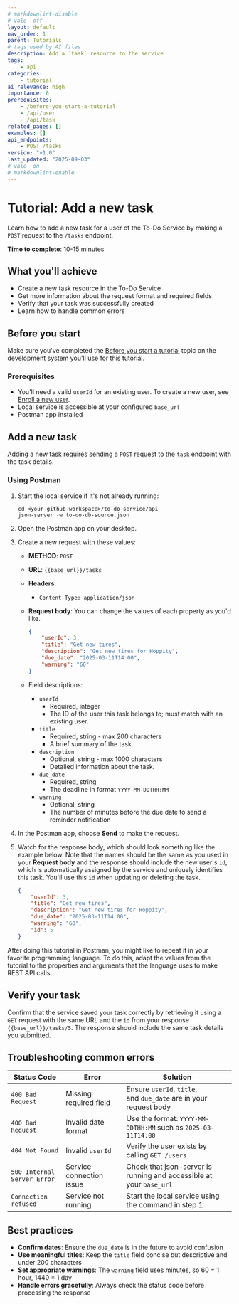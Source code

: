 ```yaml
---
# markdownlint-disable
# vale  off
layout: default
nav_order: 1
parent: Tutorials
# tags used by AI files
description: Add a `task` resource to the service
tags:
    - api
categories: 
    - tutorial
ai_relevance: high
importance: 6
prerequisites:
    - /before-you-start-a-tutorial
    - /api/user
    - /api/task
related_pages: []
examples: []
api_endpoints:
    - POST /tasks
version: "v1.0"
last_updated: "2025-09-03"
# vale  on
# markdownlint-enable
---
```


# Tutorial: Add a new task

Learn how to add a new task for a user of the To-Do Service by making a `POST` request to the `/tasks` endpoint.

**Time to complete**: 10-15 minutes

## What you'll achieve

- Create a new task resource in the To-Do Service
- Get more information about the request format and required fields
- Verify that your task was successfully created
- Learn how to handle common errors

## Before you start

Make sure you've completed the [Before you start a tutorial](../before-you-start-a-tutorial.md) topic on the development system you'll use for this tutorial.

### Prerequisites

- You'll need a valid `userId` for an existing user. To create a new user, see [Enroll a new user](enroll-a-new-user.md).
- Local service is accessible at your configured `base_url`
- Postman app installed

## Add a new task

Adding a new task requires sending a `POST` request to the [`task`](../api/task.md) endpoint with the task details.

### Using Postman

1. Start the local service if it's not already running:

    ```shell
    cd <your-github-workspace>/to-do-service/api
    json-server -w to-do-db-source.json
    ```

2. Open the Postman app on your desktop.
3. Create a new request with these values:
    - **METHOD**: `POST`
    - **URL**: `{{base_url}}/tasks`
    - **Headers**:
      - `Content-Type: application/json`
    - **Request body**:
        You can change the values of each property as you'd like.

        ```json
        {
            "userId": 3,
            "title": "Get new tires",
            "description": "Get new tires for Hoppity",
            "due_date": "2025-03-11T14:00",
            "warning": "60"
        }
        ```

    - Field descriptions:
      - `userId`
        - Required, integer
        - The ID of the user this task belongs to; must match with an existing user.
      - `title`
        - Required, string - max 200 characters
        - A brief summary of the task.
      - `description`
        - Optional, string - max 1000 characters
        - Detailed information about the task.
      - `due_date`
        - Required, string
        - The deadline in format `YYYY-MM-DDTHH:MM`
      - `warning`
        - Optional, string
        - The number of minutes before the due date to send a reminder notification

4. In the Postman app, choose **Send** to make the request.
5. Watch for the response body, which should look something like the example below. Note that the names should be the same as you used in your **Request body** and the response should include the new user's `id`, which is automatically assigned by the service and uniquely identifies this task. You'll use this `id` when updating or deleting the task.

    ```json
    {
        "userId": 3,
        "title": "Get new tires",
        "description": "Get new tires for Hoppity",
        "due_date": "2025-03-11T14:00",
        "warning": "60",
        "id": 5
    }
    ```

After doing this tutorial in Postman, you might like to repeat it in your favorite programming language. To do this, adapt the values from the tutorial to the properties and arguments that the language uses to make REST API calls.

## Verify your task

Confirm that the service saved your task correctly by retrieving it using a `GET` request with the same URL and the `id` from your response `{{base_url}}/tasks/5`. The response should include the same task details you submitted.

## Troubleshooting common errors

| Status Code                 | Error                    | Solution                                                                   |
| --------------------------- | ------------------------ | -------------------------------------------------------------------------- |
| `400 Bad Request`           | Missing required field   | Ensure `userId`, `title`, and `due_date` are in your request body |
| `400 Bad Request`           | Invalid date format      | Use the format: `YYYY-MM-DDTHH:MM` such as `2025-03-11T14:00`         |
| `404 Not Found`             | Invalid `userId`         | Verify the user exists by calling `GET /users`                             |
| `500 Internal Server Error` | Service connection issue | Check that json-server is running and accessible at your `base_url`        |
| `Connection refused`          | Service not running      | Start the local service using the command in step 1                        |

## Best practices

- **Confirm dates**: Ensure the `due_date` is in the future to avoid confusion
- **Use meaningful titles**: Keep the `title` field concise but descriptive and under 200 characters
- **Set appropriate warnings**: The `warning` field uses minutes, so 60 = 1 hour, 1440 = 1 day
- **Handle errors gracefully**: Always check the status code before processing the response
